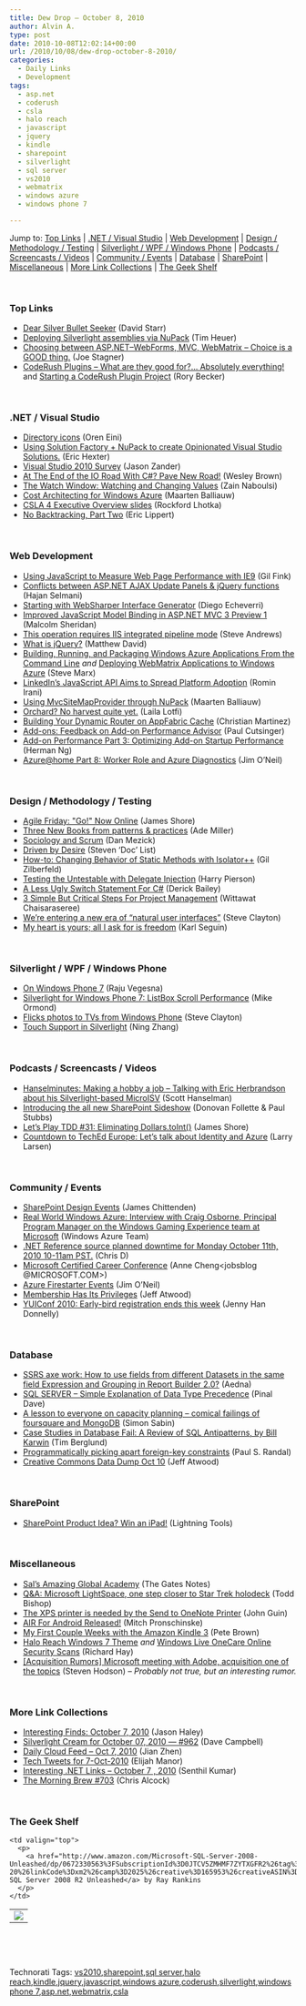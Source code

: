 ```yaml
---
title: Dew Drop – October 8, 2010
author: Alvin A.
type: post
date: 2010-10-08T12:02:14+00:00
url: /2010/10/08/dew-drop-october-8-2010/
categories:
  - Daily Links
  - Development
tags:
  - asp.net
  - coderush
  - csla
  - halo reach
  - javascript
  - jquery
  - kindle
  - sharepoint
  - silverlight
  - sql server
  - vs2010
  - webmatrix
  - windows azure
  - windows phone 7

---
```

Jump to: [Top Links][1] | [.NET / Visual Studio][2] | [Web Development][3] | [Design / Methodology / Testing][4] | [Silverlight / WPF / Windows Phone][5] | [Podcasts / Screencasts / Videos][6] | [Community / Events][7] | [Database][8] | [SharePoint][9] | [Miscellaneous][10] | [More Link Collections][11] | [The Geek Shelf][12] 

&#160;

### <a name="top"></a>Top Links

  * [Dear Silver Bullet Seeker][13] (David Starr)
  * [Deploying Silverlight assemblies via NuPack][14] (Tim Heuer)
  * [Choosing between ASP.NET–WebForms, MVC, WebMatrix – Choice is a GOOD thing.][15] (Joe Stagner)
  * [CodeRush Plugins &#8211; What are they good for?… Absolutely everything!][16] and <a href="http://community.devexpress.com/blogs/rorybecker/archive/2010/10/08/starting-a-coderush-plugin-project.aspx" target="_blank">Starting a CodeRush Plugin Project</a> (Rory Becker)

&#160;

### <a name="dotnet"></a>.NET / Visual Studio

  * [Directory icons][17] (Oren Eini)
  * [Using Solution Factory + NuPack to create Opinionated Visual Studio Solutions.][18] (Eric Hexter)
  * [Visual Studio 2010 Survey][19] (Jason Zander)
  * [At The End of the IO Road With C#? Pave New Road!][20] (Wesley Brown)
  * [The Watch Window: Watching and Changing Values][21] (Zain Naboulsi)
  * [Cost Architecting for Windows Azure][22] (Maarten Balliauw)
  * [CSLA 4 Executive Overview slides][23] (Rockford Lhotka)
  * [No Backtracking, Part Two][24] (Eric Lippert)

&#160;

### <a name="web"></a>Web Development

  * [Using JavaScript to Measure Web Page Performance with IE9][25] (Gil Fink)
  * [Conflicts between ASP.NET AJAX Update Panels & jQuery functions][26] (Hajan Selmani)
  * [Starting with WebSharper Interface Generator][27] (Diego Echeverri)
  * [Improved JavaScript Model Binding in ASP.NET MVC 3 Preview 1][28] (Malcolm Sheridan)
  * [This operation requires IIS integrated pipeline mode][29] (Steve Andrews)
  * [What is jQuery?][30] (Matthew David)
  * [Building, Running, and Packaging Windows Azure Applications From the Command Line][31] _and_ [Deploying WebMatrix Applications to Windows Azure][32] (Steve Marx)
  * [LinkedIn’s JavaScript API Aims to Spread Platform Adoption][33] (Romin Irani)
  * [Using MvcSiteMapProvider through NuPack][34] (Maarten Balliauw)
  * [Orchard? No harvest quite yet.][35] (Laila Lotfi)
  * [Building Your Dynamic Router on AppFabric Cache][36] (Christian Martinez)
  * [Add-ons: Feedback on Add-on Performance Advisor][37] (Paul Cutsinger)
  * [Add-on Performance Part 3: Optimizing Add-on Startup Performance][38] (Herman Ng)
  * [Azure@home Part 8: Worker Role and Azure Diagnostics][39] (Jim O’Neil)

&#160;

### <a name="design"></a>Design / Methodology / Testing

  * [Agile Friday: "Go!" Now Online][40] (James Shore)
  * [Three New Books from patterns & practices][41] (Ade Miller)
  * [Sociology and Scrum][42] (Dan Mezick)
  * [Driven by Desire][43] (Steven ‘Doc’ List)
  * [How-to: Changing Behavior of Static Methods with Isolator++][44] (Gil Zilberfeld)
  * [Testing the Untestable with Delegate Injection][45] (Harry Pierson)
  * [A Less Ugly Switch Statement For C#][46] (Derick Bailey)
  * [3 Simple But Critical Steps For Project Management][47] (Wittawat Chaisaraseree)
  * [We’re entering a new era of “natural user interfaces”][48] (Steve Clayton)
  * [My heart is yours; all I ask for is freedom][49] (Karl Seguin)

&#160;

### <a name="silverlight"></a>Silverlight / WPF / Windows Phone

  * [On Windows Phone 7][50] (Raju Vegesna)
  * [Silverlight for Windows Phone 7: ListBox Scroll Performance][51] (Mike Ormond)
  * [Flicks photos to TVs from Windows Phone][52] (Steve Clayton)
  * <a href="http://feeds.ningzhang.org/~r/NingZhangsBlogSilverlight/~3/N1ZPqA2lkCc/" target="_blank">Touch Support in Silverlight</a> (Ning Zhang)

&#160;

### <a name="podcasts"></a>Podcasts / Screencasts / Videos

  * <a href="http://feedproxy.google.com/~r/HanselminutesCompleteMP3/~3/Vb95IObZ7xE/default.aspx" target="_blank">Hanselminutes: Making a hobby a job &#8211; Talking with Eric Herbrandson about his Silverlight-based MicroISV</a> (Scott Hanselman)
  * [Introducing the all new SharePoint Sideshow][53] (Donovan Follette & Paul Stubbs)
  * [Let&#8217;s Play TDD #31: Eliminating Dollars.toInt()][54] (James Shore)
  * [Countdown to TechEd Europe: Let’s talk about Identity and Azure][55] (Larry Larsen)

&#160;

### <a name="events"></a>Community / Events

  * [SharePoint Design Events][56] (James Chittenden)
  * [Real World Windows Azure: Interview with Craig Osborne, Principal Program Manager on the Windows Gaming Experience team at Microsoft][57] (Windows Azure Team)
  * [.NET Reference source planned downtime for Monday October 11th, 2010 10-11am PST.][58] (Chris D)
  * [Microsoft Certified Career Conference][59] (Anne Cheng<jobsblog @MICROSOFT.COM>)
  * [Azure Firestarter Events][60] (Jim O’Neil)
  * [Membership Has Its Privileges][61] (Jeff Atwood)
  * [YUIConf 2010: Early-bird registration ends this week][62] (Jenny Han Donnelly)

&#160;

### <a name="db"></a>Database

  * [SSRS axe work: How to use fields from different Datasets in the same field Expression and Grouping in Report Builder 2.0?][63] (Aedna)
  * [SQL SERVER – Simple Explanation of Data Type Precedence][64] (Pinal Dave)
  * [A lesson to everyone on capacity planning – comical failings of foursquare and MongoDB][65] (Simon Sabin)
  * [Case Studies in Database Fail: A Review of SQL Antipatterns, by Bill Karwin][66] (Tim Berglund)
  * [Programmatically picking apart foreign-key constraints][67] (Paul S. Randal)
  * [Creative Commons Data Dump Oct 10][68] (Jeff Atwood)

&#160;

### <a name="sp"></a>SharePoint

  * [SharePoint Product Idea? Win an iPad!][69] (Lightning Tools)

&#160;

### <a name="misc"></a>Miscellaneous

  * [Sal’s Amazing Global Academy][70] (The Gates Notes)
  * [Q&A: Microsoft LightSpace, one step closer to Star Trek holodeck][71] (Todd Bishop)
  * [The XPS printer is needed by the Send to OneNote Printer][72] (John Guin)
  * [AIR For Android Released!][73] (Mitch Pronschinske)
  * [My First Couple Weeks with the Amazon Kindle 3][74] (Pete Brown)
  * [Halo Reach Windows 7 Theme][75] _and_ [Windows Live OneCare Online Security Scans][76] (Richard Hay)
  * [[Acquisition Rumors] Microsoft meeting with Adobe, acquisition one of the topics][77] (Steven Hodson) _– Probably not true, but an interesting rumor._

&#160;

### <a name="links"></a>More Link Collections

  * [Interesting Finds: October 7, 2010][78] (Jason Haley)
  * [Silverlight Cream for October 07, 2010 &#8212; #962][79] (Dave Campbell)
  * [Daily Cloud Feed &#8211; Oct 7, 2010][80] (Jian Zhen)
  * [Tech Tweets for 7-Oct-2010][81] (Elijah Manor)
  * [Interesting .NET Links – October 7 , 2010][82] (Senthil Kumar)
  * [The Morning Brew #703][83] (Chris Alcock)

&#160;

### <a name="shelf"></a>The Geek Shelf

<table border="0" cellspacing="0" cellpadding="0">
  <tr>
    <td>
      <img data-recalc-dims="1" decoding="async" src="https://i0.wp.com/ecx.images-amazon.com/images/I/513DFvrePlL._SL160_.jpg?w=660" />
    </td>
    
    <td valign="top">
      <p>
        <a href="http://www.amazon.com/Microsoft-SQL-Server-2008-Unleashed/dp/0672330563%3FSubscriptionId%3D0JTCV5ZMHMF7ZYTXGFR2%26tag%3Dbrdicr-20%26linkCode%3Dxm2%26camp%3D2025%26creative%3D165953%26creativeASIN%3D0672330563">Microsoft SQL Server 2008 R2 Unleashed</a> by Ray Rankins
      </p>
    </td>
  </tr>
</table>

&#160;

<div style="padding-bottom: 0px; margin: 0px; padding-left: 0px; padding-right: 0px; display: inline; float: none; padding-top: 0px" id="scid:C16BAC14-9A3D-4c50-9394-FBFEF7A93539:8dbf59fa-505b-4226-a00f-316126c27b01" class="wlWriterEditableSmartContent">
  <!--dotnetkickit-->
</div>

&#160;

<div style="padding-bottom: 0px; margin: 0px; padding-left: 0px; padding-right: 0px; display: inline; float: none; padding-top: 0px" id="scid:0767317B-992E-4b12-91E0-4F059A8CECA8:e02e076e-fee6-46d1-9ec3-b45830bc6e24" class="wlWriterEditableSmartContent">
  Technorati Tags: <a href="http://technorati.com/tags/vs2010" rel="tag">vs2010</a>,<a href="http://technorati.com/tags/sharepoint" rel="tag">sharepoint</a>,<a href="http://technorati.com/tags/sql+server" rel="tag">sql server</a>,<a href="http://technorati.com/tags/halo+reach" rel="tag">halo reach</a>,<a href="http://technorati.com/tags/kindle" rel="tag">kindle</a>,<a href="http://technorati.com/tags/jquery" rel="tag">jquery</a>,<a href="http://technorati.com/tags/javascript" rel="tag">javascript</a>,<a href="http://technorati.com/tags/windows+azure" rel="tag">windows azure</a>,<a href="http://technorati.com/tags/coderush" rel="tag">coderush</a>,<a href="http://technorati.com/tags/silverlight" rel="tag">silverlight</a>,<a href="http://technorati.com/tags/windows+phone+7" rel="tag">windows phone 7</a>,<a href="http://technorati.com/tags/asp.net" rel="tag">asp.net</a>,<a href="http://technorati.com/tags/webmatrix" rel="tag">webmatrix</a>,<a href="http://technorati.com/tags/csla" rel="tag">csla</a>
</div>

 [1]: https://morningdew-bpc6g3a0fgaxdxcu.eastus2-01.azurewebsites.net/#top
 [2]: https://morningdew-bpc6g3a0fgaxdxcu.eastus2-01.azurewebsites.net/#dotnet
 [3]: https://morningdew-bpc6g3a0fgaxdxcu.eastus2-01.azurewebsites.net/#web
 [4]: https://morningdew-bpc6g3a0fgaxdxcu.eastus2-01.azurewebsites.net/#design
 [5]: https://morningdew-bpc6g3a0fgaxdxcu.eastus2-01.azurewebsites.net/#silverlight
 [6]: https://morningdew-bpc6g3a0fgaxdxcu.eastus2-01.azurewebsites.net/#podcasts
 [7]: https://morningdew-bpc6g3a0fgaxdxcu.eastus2-01.azurewebsites.net/#events
 [8]: https://morningdew-bpc6g3a0fgaxdxcu.eastus2-01.azurewebsites.net/#db
 [9]: https://morningdew-bpc6g3a0fgaxdxcu.eastus2-01.azurewebsites.net/#sp
 [10]: https://morningdew-bpc6g3a0fgaxdxcu.eastus2-01.azurewebsites.net/#misc
 [11]: https://morningdew-bpc6g3a0fgaxdxcu.eastus2-01.azurewebsites.net/#links
 [12]: https://morningdew-bpc6g3a0fgaxdxcu.eastus2-01.azurewebsites.net/#shelf
 [13]: http://elegantcode.com/2010/10/07/dear-silver-bullet-seeker/
 [14]: http://feeds.timheuer.com/~r/timheuer/~3/iOUYXzJaEAs/silverlight-toolkit-nupack-windows-phone-toolkit.aspx
 [15]: http://feedproxy.google.com/~r/MSJoe/~3/N5Yws5ut3Lo/
 [16]: http://community.devexpress.com/blogs/rorybecker/archive/2010/10/08/coderush-plugins-what-are-they-good-for-absolutely-everything.aspx
 [17]: http://feedproxy.google.com/~r/AyendeRahien/~3/fH90-UaLKzc/directory-icons.aspx
 [18]: http://feedproxy.google.com/~r/LosTechies/~3/07L0tuRvpFQ/using-solution-factory-nupack-to-create-opinionated-visual-studio-solutions.aspx
 [19]: http://blogs.msdn.com/b/jasonz/archive/2010/10/07/visual-studio-2010-survey.aspx
 [20]: http://www.sqlservercentral.com/blogs/sqlmanofmystery/archive/2010/10/07/at-the-end-of-the-io-road-with-c_23003F00_-pave-new-road_2100_.aspx
 [21]: http://feedproxy.google.com/~r/zainnab/~3/lCigj18cYr0/the-watch-window-watching-and-changing-values-vstiptool0104.aspx
 [22]: http://blog.maartenballiauw.be/post.aspx?id=8b30e7dc-d8d8-43c0-9cb1-6c4938546425
 [23]: http://www.lhotka.net/weblog/CSLA4ExecutiveOverviewSlides.aspx
 [24]: http://blogs.msdn.com/b/ericlippert/archive/2010/10/07/no-backtracking-part-two.aspx
 [25]: http://feeds.dzone.com/~r/zones/dotnet/~3/3Q-h5jIbk6U/using-javascript-measure-web
 [26]: http://weblogs.asp.net/hajan/archive/2010/10/07/make-them-to-love-each-other-asp-net-ajax-updatepanels-amp-javascript-jquery-functions.aspx
 [27]: http://www.intellifactory.com/blogs/diego.echeverri/2010/10/7/Starting-with-WebSharper-Interface-Generator.article
 [28]: http://feedproxy.google.com/~r/netCurryRecentArticles/~3/EVb0tAxxMLU/ShowArticle.aspx
 [29]: http://www.platinumbay.com/blogs/dotneticated/archive/2010/10/07/this-operation-requires-iis-integrated-pipeline-mode.aspx
 [30]: http://feeds.oreilly.com/~r/oreilly/news/~3/iTZLc24C--c/what-is-jquery.html
 [31]: http://blog.smarx.com/posts/building-running-and-packaging-windows-azure-applications-from-the-command-line
 [32]: http://blog.smarx.com/posts/deploying-webmatrix-applications-to-windows-azure
 [33]: http://feedproxy.google.com/~r/ProgrammableWeb/~3/4_hj0Vqk2DI/
 [34]: http://blog.maartenballiauw.be/post.aspx?id=20684195-a49d-4f43-8a71-bd42404059b3
 [35]: http://www.simple-talk.com/community/blogs/laila/archive/2010/10/07/94967.aspx
 [36]: http://blogs.msdn.com/b/appfabriccat/archive/2010/10/07/building-your-dynamic-router-on-appfabric-cache.aspx
 [37]: http://blogs.msdn.com/b/ie/archive/2010/10/07/add-ons-feedback-on-add-on-performance-advisor.aspx
 [38]: http://blogs.msdn.com/b/ie/archive/2010/10/07/add-on-performance-part-3-optimizing-add-on-startup-performance.aspx
 [39]: http://blogs.msdn.com/b/jimoneil/archive/2010/10/08/azure-home-part-8-worker-role-and-azure-diagnostics.aspx
 [40]: http://jamesshore.com/Blog/Agile-Friday-Go-Now-Online.html
 [41]: http://www.ademiller.com/blogs/tech/2010/10/three-new-books-from-patterns-practices/
 [42]: http://www.infoq.com/news/2010/10/scrum-sociology
 [43]: http://www.stevenlist.com/blog/2010/10/07/driven-by-desire/
 [44]: http://feedproxy.google.com/~r/Typemock/~3/oKY_dcTNaPg/how-to-changing-behavior-of-static.html
 [45]: http://devhawk.net/2010/10/08/Testing+The+Untestable+With+Delegate+Injection.aspx
 [46]: http://feedproxy.google.com/~r/LosTechies/~3/_J7B0y6UGbk/a-less-ugly-switch-statement-for-c.aspx
 [47]: http://agile.dzone.com/news/3-simple-critical-steps
 [48]: http://blogs.msdn.com/b/stevecla01/archive/2010/10/07/we-re-entering-a-new-era-of-natural-user-interfaces.aspx
 [49]: http://openmymind.net/2010/10/7/My-heart-is-yours-all-I-ask-for-is-freedom
 [50]: http://feedproxy.google.com/~r/CloudAve/~3/r9InqomTsoA/
 [51]: http://feedproxy.google.com/~r/mikeormond/~3/qooEtltoya0/silverlight-for-windows-phone-7-listbox-scroll-performance.aspx
 [52]: http://blogs.msdn.com/b/stevecla01/archive/2010/10/07/flicks-photos-to-tvs-from-windows-phone.aspx
 [53]: http://channel9.msdn.com/Shows/SharePointSideshow/Introducing-the-all-new-SharePoint-Sideshow
 [54]: http://jamesshore.com/Blog/Lets-Play/Episode-31.html
 [55]: http://channel9.msdn.com/posts/Countdown-to-TechEd-Europe-Lets-talk-about-Identity-and-Azure
 [56]: http://blogs.msdn.com/b/publicsector/archive/2010/10/07/sharepoint_2D00_design_2D00_events.aspx
 [57]: http://blogs.msdn.com/b/windowsazure/archive/2010/10/07/real-world-windows-azure-interview-with-craig-osborne-principal-program-manager-on-the-windows-gaming-experience-team-at-microsoft.aspx
 [58]: http://blogs.msdn.com/b/rscc/archive/2010/10/08/net-reference-source-planned-downtime-for-monday-october-11th-2010-10-11am-pst.aspx
 [59]: http://microsoftjobsblog.com/blog/microsoft-certified-career-conference/
 [60]: http://blogs.msdn.com/b/jimoneil/archive/2010/10/07/azure-firestarter-events.aspx
 [61]: http://blog.stackoverflow.com/2010/10/membership-has-its-privileges/
 [62]: http://feeds.yuiblog.com/~r/YahooUserInterfaceBlog/~3/DkFFcvyRU2I/
 [63]: http://www.sqlservercentral.com/blogs/aednasql/archive/2010/10/07/ssrs-axe-work-how-to-use-fields-from-different-datasets-in-the-same-field-expression-and-grouping-in-report-builder-2-0.aspx
 [64]: http://blog.sqlauthority.com/2010/10/08/sql-server-simple-explanation-of-data-type-precedence/
 [65]: http://feedproxy.google.com/~r/SimonsSqlServerStuff/~3/QD5hxk_UHt8/a-lesson-to-everyone-on-capacity-planning-comical-failings-of-foursquare-and-mongodb.aspx
 [66]: http://feeds.dzone.com/~r/zones/books/~3/tlEG9WLI3aA/case-studies-database-fail
 [67]: http://feedproxy.google.com/~r/PaulSRandal/~3/sNPkHnOfOCM/post.aspx
 [68]: http://blog.stackoverflow.com/2010/10/creative-commons-data-dump-oct-10/
 [69]: http://lightningtools.com/blog/archive/2010/10/07/sharepoint-product-idea-win-an-ipad.aspx
 [70]: http://www.thegatesnotes.com/Conversations/specialfeature.aspx?id=171
 [71]: http://feedproxy.google.com/~r/TechFlash/~3/gW8wcyWQZSg/qa_microsoft_lightspace_one_step_closer_to_star_trek_holodeck.html
 [72]: http://blogs.msdn.com/b/johnguin/archive/2010/10/07/the-xps-printer-is-needed-by-the-send-to-onenote-printer.aspx
 [73]: http://feeds.dzone.com/~r/zones/css/~3/3RDaBLRcQLc/air-for-android-release
 [74]: http://feedproxy.google.com/~r/PeteBrown/~3/uRf1K68q2lM/my-first-couple-weeks-with-the-amazon-kindle-3
 [75]: http://www.windowsobserver.com/2010/10/07/halo-reach-windows-7-theme/
 [76]: http://www.windowsobserver.com/2010/10/07/windows-live-onecare-online-security-scans/
 [77]: http://feedproxy.google.com/~r/Winextra/~3/9VnB7yZkzQs/
 [78]: http://jasonhaley.com/blog/post.aspx?id=2dac939f-d44d-4676-bcec-407544c4dbf7
 [79]: http://geekswithblogs.net/WynApseTechnicalMusings/archive/2010/10/07/142190.aspx
 [80]: http://feedproxy.google.com/~r/onsaas/~3/cGyt17SzByw/
 [81]: http://elijahmanor.com/webdevdotnet/post.aspx?id=7beee149-a4b0-42f4-aa0d-218e37465c5d
 [82]: http://techblog.ginktage.com/2010/10/interesting-net-links-october-7-2010/
 [83]: http://feedproxy.google.com/~r/ReflectivePerspective/~3/SlW4NMUt7LY/